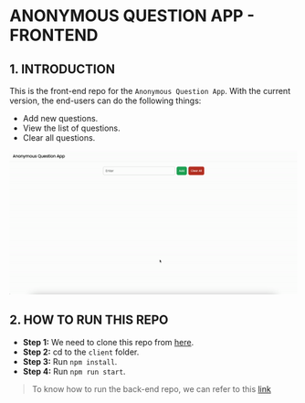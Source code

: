# ANONYMOUS QUESTION APP - FRONTEND

## 1. INTRODUCTION

This is the front-end repo for the `Anonymous Question App`. With the current version, the end-users can do the following things:

- Add new questions.
- View the list of questions.
- Clear all questions.

![](../assets/demo.gif)

## 2. HOW TO RUN THIS REPO

- **Step 1:** We need to clone this repo from [here](https://github.com/hlestreamft/anonymous-question-app).
- **Step 2:** cd to the `client` folder.
- **Step 3:** Run `npm install`.
- **Step 4:** Run `npm run start`.

> To know how to run the back-end repo, we can refer to this [link](https://github.com/hlestreamft/anonymous-question-app/tree/main/server)
